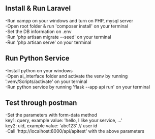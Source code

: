  

## Install & Run Laravel
-Run xampp on your windows and turn on PHP, mysql server <br/>
-Open root folder & run 'composer install' on your terminal <br/>
-Set the DB information on .env <br/>
-Run 'php artisan migrate --seed' on your terminal <br/>
-Run 'php artisan serve' on your terminal <br/>

## Run Python Service
-Install python on your windows <br/>
-Open ai_interface folder and activate the venv by running '.venv/Scripts/activate' on your terninal <br/>
-Run python service by running 'flask --app api run' on your terminal <br/>

## Test through postman
-Set the parameters with form-data method <br/>
    key1: query, example value: 'hello, I like your service, ...' <br/>
    key2: uid, example value: 'abc123' // user id <br/>
-Call 'http://localhost:8000/api/apitest' with the above parameters  <br/>

 

